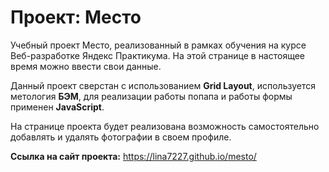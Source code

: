# Проект: Место

Учебный проект Место, реализованный в рамках обучения на курсе Веб-разработке Яндекс Практикума. На этой странице в настоящее время можно ввести свои данные. 

Данный проект сверстан с использованием **Grid Layout**, используется метология **БЭМ**, для реализации работы попапа и работы формы применен **JavaScript**.

На странице проекта будет реализована возможность самостоятельно добавлять и удалять фотографии в своем профиле. 

**Ссылка на сайт проекта:**  https://lina7227.github.io/mesto/